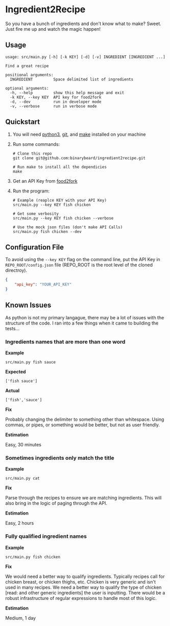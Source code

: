 # Ingredient2Recipe

So you have a bunch of ingredients and don't know what to make? Sweet. Just fire me up and watch the magic happen! 


## Usage

```
usage: src/main.py [-h] [-k KEY] [-d] [-v] INGREDIENT [INGREDIENT ...]

Find a great recipe

positional arguments:
  INGREDIENT         Space delimited list of ingredients

optional arguments:
  -h, --help         show this help message and exit
  -k KEY, --key KEY  API key for food2fork
  -d, --dev          run in developer mode
  -v, --verbose      run in verbose mode
```

## Quickstart

1. You will need [python3](https://www.python.org/downloads/), [git](https://git-scm.com/book/en/v2/Getting-Started-Installing-Git), and [make](https://lmgtfy.com/?q=how+to+install+make) installed on your machine
2. Run some commands:

	```shell
	# Clone this repo
	git clone git@github.com:binarybeard/ingredient2recipe.git
	
	# Run make to install all the dependicies
	make
	```

3. Get an API Key from [food2fork](http://food2fork.com)
4. Run the program:

	```shell
	# Example (reaplce KEY with your API Key)
	src/main.py --key KEY fish chicken
	
	# Get some verbosity
	src/main.py --key KEY fish chicken --verbose
	
	# Use the mock json files (don't make API Calls)
	src/main.py fish chicken --dev
	```
	
## Configuration File

To avoid using the `--key KEY` flag on the command line, put the API Key in `REPO_ROOT/config.json` file (REPO_ROOT is the root level of the cloned directroy). 

```json
{
    "api_key": "YOUR_API_KEY"
}
```

## Known Issues

As python is not my primary langague, there may be a lot of issues with the structure of the code. I ran into a few things when it came to building the tests...

### Ingredients names that are more than one word

**Example**

```
src/main.py fish sauce
```

**Expected**

`['fish sauce']`

**Actual**

`['fish','sauce']`

**Fix**

Probably changing the delimiter to something other than whitespace. Using commas, or pipes, or something would be better, but not as user friendly.

**Estimation**

Easy, 30 minutes


### Sometimes ingredients only match the title

**Example**

```
src/main.py cat
```

**Fix**

Parse through the recipes to ensure we are matching ingredients. This will also bring in the logic of paging through the API.

**Estimation**

Easy, 2 hours

### Fully qualified ingredient names

**Example**

```
src/main.py fish chicken
```

**Fix**

We would need a better way to qualify ingredients. Typically recipes call for chicken breast, or chicken thighs, etc. Chicken is very generic and isn't used in many recipes. We need a better way to qualify the type of chicken [read: and other generic ingredients] the user is inputting. There would be a robust infrastructure of regular expressions to handle most of this logic.

**Estimation**

Medium, 1 day
